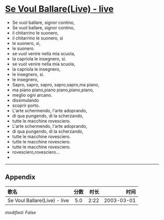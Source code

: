 # [Se Voul Ballare(Live) - live](https://music.163.com/song?id=66867)

* Se vuol ballare, signor contino,
* Se vuol ballare, signor contino,
* il chitarrino le suonero,
* il chitarrino le suonero, si
* le suonero, si,
* le suonero
* se vuol venire nella mia scuola,
* la capriola le insegnero, si.
* se vuol venire nella mia scuola,
* la capriola le insegnero,
* le insegnero, si.
* le insegnero,
* Sapro, sapro, sapro, sapro,sapro,ma piano,
* ma piano piano,piano piano,piano,piano,
* meglio ogni arcano.
* dissimulando
* scoprir porto.
* L'arte schermendo, l'arte adoprando,
* di qua pungendo, di la scherzando,
* tutte le macchine rovesciero.
* L'arte schermendo, l'arte adoprando,
* di qua pungendo, di la scherzando,
* tutte le macchine rovesciero.
* tutte le macchine rovesciero.
* tutte le macchine rovesciero.
* rovesciero,rovesciero...
* 


---

## Appendix

|歌名|分数|时长|时间|
|:---|:---:|---:|---:|
|Se Voul Ballare(Live) - live|5.0|2:22|2003-03-01

*modified: False*
